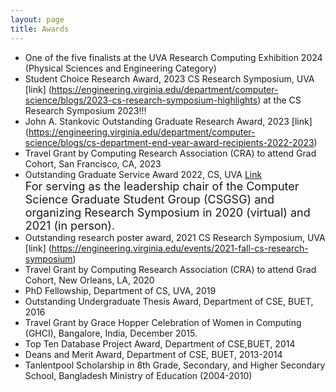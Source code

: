 ```yaml
---
layout: page
title: Awards
---
```

* One of the five finalists at the UVA Research Computing Exhibition 2024 (Physical Sciences and Engineering Category)
* Student Choice Research Award, 2023 CS Research Symposium, UVA [link] (https://engineering.virginia.edu/department/computer-science/blogs/2023-cs-research-symposium-highlights) at the CS Research Symposium 2023!!!
* John A. Stankovic Outstanding Graduate Research Award, 2023 [link] (https://engineering.virginia.edu/department/computer-science/blogs/cs-department-end-year-award-recipients-2022-2023)
* Travel Grant by Computing Research Association (CRA) to attend Grad Cohort, San Francisco, CA, 2023
* Outstanding Graduate Service Award 2022, CS, UVA [Link](https://engineering.virginia.edu/2021-2022-cs-department-end-year-awards)<br />
  <font size = 4 >For serving as the leadership chair of the Computer Science Graduate Student Group (CSGSG) and organizing Research Symposium in 2020 (virtual) and 2021 (in person). </font>
* Outstanding research poster award, 2021 CS Research Symposium, UVA [link] (https://engineering.virginia.edu/events/2021-fall-cs-research-symposium)
* Travel Grant by Computing Research Association (CRA) to attend Grad Cohort, New Orleans, LA, 2020
* PhD Fellowship, Department of CS, UVA, 2019
* Outstanding Undergraduate Thesis Award, Department of CSE, BUET, 2016 
* Travel Grant by Grace Hopper Celebration of Women in Computing (GHCI), Bangalore, India, December 2015.
* Top Ten Database Project Award, Department of CSE,BUET, 2014
* Deans and Merit Award, Department of CSE, BUET, 2013-2014
* Tanlentpool Scholarship in 8th Grade, Secondary, and Higher Secondary School, Bangladesh Ministry of Education (2004-2010)

